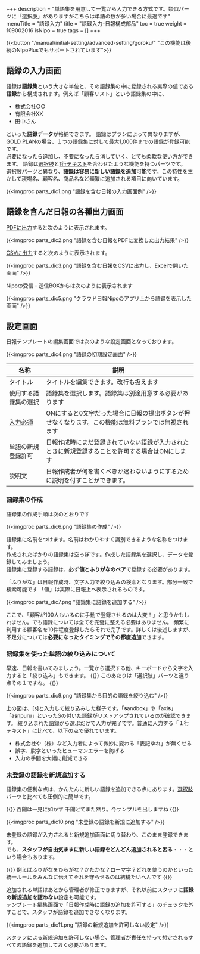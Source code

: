 +++
description = "単語集を用意して一覧から入力できる方式です。類似パーツに「選択肢」がありますがこちらは単語の数が多い場合に最適です"
menuTitle = "語録入力"
title = "語録入力-日報構成部品"
toc = true
weight = 109002016
isNipo = true
tags = []
+++

{{<button "/manual/initial-setting/advanced-setting/goroku/" "この機能は後続のNipoPlusでもサポートされています">}}

## 語録の入力画面

語録は**語録集**という大きな単位と、その語録集の中に登録される実際の値である**語録**から構成されます。例えば「顧客リスト」という語録集の中に、

- 株式会社○○
- 有限会社XX
- 田中さん

といった**語録データ**が格納できます。
語録はプランによって異なりますが、[GOLD PLAN](/old/system/price/)の場合、１つの語録集に対して最大1,000件までの語録が登録可能です。  
必要になったら追加し、不要になったら消していく、とても柔軟な使い方ができます。
語録は[選択肢](/old/parts/select/)と[1行テキスト](/old/parts/text/)を合わせたような機能を持つパーツです。  
選択肢パーツと異なり、**語録は容易に新しい語録を追加可能**です。この特性を生かして現場名、顧客名、商品名など頻繁に追加される項目に向いています。

{{<imgproc parts_dic1.png "語録を含む日報の入力画面例" />}}

## 語録を含んだ日報の各種出力画面

[PDFに出力](/old/manual/pdf/)すると次のように表示されます。

{{<imgproc parts_dic2.png "語録を含む日報をPDFに変換した出力結果" />}}

[CSVに出力](/old/manual/analytics/)すると次のように表示されます。

{{<imgproc parts_dic3.png "語録を含む日報をCSVに出力し、Excelで開いた画面" />}}

Nipoの受信・送信BOXからは次のように表示されます

{{<imgproc parts_dic5.png "クラウド日報Nipoのアプリ上から語録を表示した画面" />}}

## 設定画面

日報テンプレートの編集画面では次のような設定画面となっております。

{{<imgproc parts_dic4.png "語録の初期設定画面" />}}

|名称|説明|
|---|---|
|タイトル|タイトルを編集できます。改行も扱えます|
|使用する語録集の選択|語録集を選択します。語録集は別途用意する必要があります|
|[入力必須](/tips/required/)|ONにすると0文字だった場合に日報の提出ボタンが押せなくなります。この機能は無料プランでは無視されます|
|単語の新規登録許可|日報作成時にまだ登録されていない語録が入力されたときに新規登録することを許可する場合はONにします|
|説明文|日報作成者が何を書くべきか迷わないようにするために説明を付すことができます。|

### 語録集の作成

語録集の作成手順は次のとおりです

{{<imgproc parts_dic6.png "語録集の作成" />}}

語録集に名前をつけます。名前はわかりやすく識別できるような名称をつけます。  
作成されたばかりの語録集は空っぽです。作成した語録集を選択し、データを登録してみましょう。  
語録集に登録する語録は、必ず**値とふりがなのペア**で登録する必要があります。

「ふりがな」は日報作成時、文字入力で絞り込みの検索となります。部分一致で検索可能です
「値」は実際に日報上へ表示されるものです。

{{<imgproc parts_dic7.png "語録集に語録を追加する" />}}

ここで、「顧客が100人もいるのに手動で登録させるのは大変！」と思うかもしれません。でも語録については全てを完璧に整える必要はありません。
頻繁に利用する顧客名を10件程度登録したらそれで完了です。詳しくは後述しますが、不足分については**必要になったタイミングでその都度追加**できます。

### 語録集を使った単語の絞り込みについて

早速、日報を書いてみましょう。一覧から選択する他、キーボードから文字を入力すると「絞り込み」もできます。
{{<alice pos="left" icon="default">}}
このあたりは「選択肢」パーツと違う点その１ですね。
{{</alice>}}

{{<imgproc parts_dic9.png "語録集から目的の語録を絞り込む" />}}

上の図は、[s]と入力して絞り込みした様子です。「**s**andbox」や「axi**s**」「a**s**npuru」といったSの付いた語録がリストアップされているのが確認できます。
絞り込まれた語録から選ぶだけで入力が完了です。普通に入力する「１行テキスト」に比べて、以下の点で優れています。

- 株式会社や（株）など入力者によって微妙に変わる「表記ゆれ」が無くせる
- 誤字、脱字といったヒューマンエラーを防げる
- 入力の手間を大幅に削減できる

### 未登録の語録を新規追加する

語録集の便利な点は、かんたんに新しい語録を追加できる点にあります。[選択肢](/old/parts/select/)パーツと比べても圧倒的に簡単です。

{{<alice pos="left" icon="default">}}
百聞は一見に如かず 千聞とてまた然り。今サンプルを出しますね
{{</alice>}}

{{<imgproc parts_dic10.png "未登録の語録を新規に追加する" />}}

未登録の語録が入力されると新規追加画面に切り替わり、このまま登録できます。  
でも、**スタッフが自由気ままに新しい語録をどんどん追加されると困る**・・・という場合もあります。

{{<alice pos="left" icon="default">}}
例えばふりがなをひらがな？かたかな？ローマ字？どれを使うのかといった統一ルールをみんなに伝えてそれを守らせるのは結構たいへんです
{{</alice>}}

追加される単語はあとから管理者が修正できますが、それ以前にスタッフに**語録の新規追加を認めない**設定も可能です。  
テンプレート編集画面で「日報作成時に語録の追加を許可する」のチェックを外すことで、スタッフが語録を追加できなくなります。

{{<imgproc parts_dic11.png "語録の新規追加を許可しない設定" />}}

スタッフによる新規追加を許可しない場合、管理者が責任を持って想定されるすべての語録を追加しておく必要があります。
